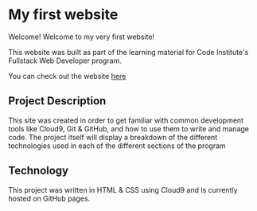 # My first website

Welcome! 
Welcome to my very first website!

This website was built as part of the learning material for Code Institute's Fullstack Web Developer program.

You can check out the website [here](http://codeinstitute.net)

## Project Description

This site was created in order to get familiar with common development tools like Cloud9, Git & GitHub, and how to use them to write and manage code. The project itself will display a breakdown of the different technologies used in each of the different sections of the program

## Technology

This project was written in HTML & CSS using Cloud9 and is currently hosted on GitHub pages.